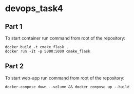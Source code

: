 # devops_task4

## Part 1
To start container run command from root of the repository:

    docker build -t cmake_flask .
    docker run -it -p 5000:5000 cmake_flask
    
## Part 2
To start web-app run command from root of the repository:

    docker-compose down --volume && docker compose up --build
